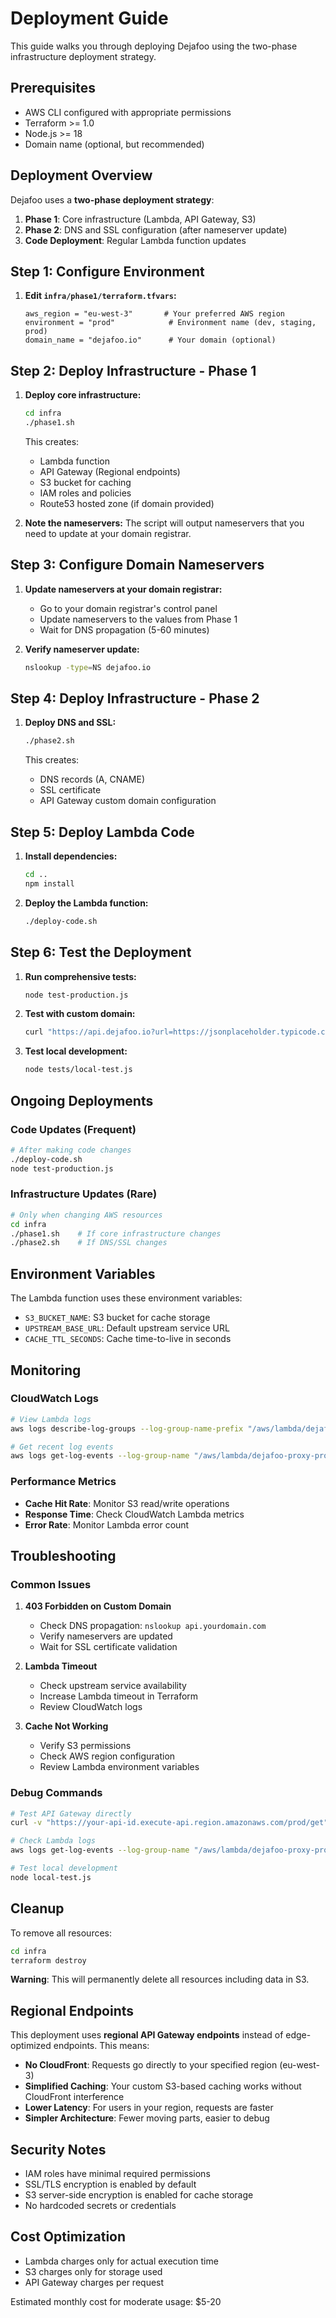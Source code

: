 # Deployment Guide

This guide walks you through deploying Dejafoo using the two-phase infrastructure deployment strategy.

## Prerequisites

- AWS CLI configured with appropriate permissions
- Terraform >= 1.0
- Node.js >= 18
- Domain name (optional, but recommended)

## Deployment Overview

Dejafoo uses a **two-phase deployment strategy**:

1. **Phase 1**: Core infrastructure (Lambda, API Gateway, S3)
2. **Phase 2**: DNS and SSL configuration (after nameserver update)
3. **Code Deployment**: Regular Lambda function updates

## Step 1: Configure Environment

1. **Edit `infra/phase1/terraform.tfvars`:**
   ```hcl
   aws_region = "eu-west-3"       # Your preferred AWS region
   environment = "prod"            # Environment name (dev, staging, prod)
   domain_name = "dejafoo.io"      # Your domain (optional)
   ```

## Step 2: Deploy Infrastructure - Phase 1

1. **Deploy core infrastructure:**
   ```bash
   cd infra
   ./phase1.sh
   ```

   This creates:
   - Lambda function
   - API Gateway (Regional endpoints)
   - S3 bucket for caching
   - IAM roles and policies
   - Route53 hosted zone (if domain provided)

2. **Note the nameservers:**
   The script will output nameservers that you need to update at your domain registrar.

## Step 3: Configure Domain Nameservers

1. **Update nameservers at your domain registrar:**
   - Go to your domain registrar's control panel
   - Update nameservers to the values from Phase 1
   - Wait for DNS propagation (5-60 minutes)

2. **Verify nameserver update:**
   ```bash
   nslookup -type=NS dejafoo.io
   ```

## Step 4: Deploy Infrastructure - Phase 2

1. **Deploy DNS and SSL:**
   ```bash
   ./phase2.sh
   ```

   This creates:
   - DNS records (A, CNAME)
   - SSL certificate
   - API Gateway custom domain configuration

## Step 5: Deploy Lambda Code

1. **Install dependencies:**
   ```bash
   cd ..
   npm install
   ```

2. **Deploy the Lambda function:**
   ```bash
   ./deploy-code.sh
   ```

## Step 6: Test the Deployment

1. **Run comprehensive tests:**
   ```bash
   node test-production.js
   ```

2. **Test with custom domain:**
   ```bash
   curl "https://api.dejafoo.io?url=https://jsonplaceholder.typicode.com/todos/1&ttl=30s"
   ```

3. **Test local development:**
   ```bash
   node tests/local-test.js
   ```

## Ongoing Deployments

### Code Updates (Frequent)
```bash
# After making code changes
./deploy-code.sh
node test-production.js
```

### Infrastructure Updates (Rare)
```bash
# Only when changing AWS resources
cd infra
./phase1.sh    # If core infrastructure changes
./phase2.sh    # If DNS/SSL changes
```

## Environment Variables

The Lambda function uses these environment variables:

- `S3_BUCKET_NAME`: S3 bucket for cache storage  
- `UPSTREAM_BASE_URL`: Default upstream service URL
- `CACHE_TTL_SECONDS`: Cache time-to-live in seconds

## Monitoring

### CloudWatch Logs
```bash
# View Lambda logs
aws logs describe-log-groups --log-group-name-prefix "/aws/lambda/dejafoo"

# Get recent log events
aws logs get-log-events --log-group-name "/aws/lambda/dejafoo-proxy-prod" --log-stream-name "latest"
```

### Performance Metrics
- **Cache Hit Rate**: Monitor S3 read/write operations
- **Response Time**: Check CloudWatch Lambda metrics
- **Error Rate**: Monitor Lambda error count

## Troubleshooting

### Common Issues

1. **403 Forbidden on Custom Domain**
   - Check DNS propagation: `nslookup api.yourdomain.com`
   - Verify nameservers are updated
   - Wait for SSL certificate validation

2. **Lambda Timeout**
   - Check upstream service availability
   - Increase Lambda timeout in Terraform
   - Review CloudWatch logs

3. **Cache Not Working**
   - Verify S3 permissions
   - Check AWS region configuration
   - Review Lambda environment variables

### Debug Commands

```bash
# Test API Gateway directly
curl -v "https://your-api-id.execute-api.region.amazonaws.com/prod/get"

# Check Lambda logs
aws logs get-log-events --log-group-name "/aws/lambda/dejafoo-proxy-prod" --start-time $(date -d '1 hour ago' +%s)000

# Test local development
node local-test.js
```

## Cleanup

To remove all resources:

```bash
cd infra
terraform destroy
```

**Warning**: This will permanently delete all resources including data in S3.

## Regional Endpoints

This deployment uses **regional API Gateway endpoints** instead of edge-optimized endpoints. This means:

- **No CloudFront**: Requests go directly to your specified region (eu-west-3)
- **Simplified Caching**: Your custom S3-based caching works without CloudFront interference
- **Lower Latency**: For users in your region, requests are faster
- **Simpler Architecture**: Fewer moving parts, easier to debug

## Security Notes

- IAM roles have minimal required permissions
- SSL/TLS encryption is enabled by default
- S3 server-side encryption is enabled for cache storage
- No hardcoded secrets or credentials

## Cost Optimization

- Lambda charges only for actual execution time
- S3 charges only for storage used
- API Gateway charges per request

Estimated monthly cost for moderate usage: $5-20
